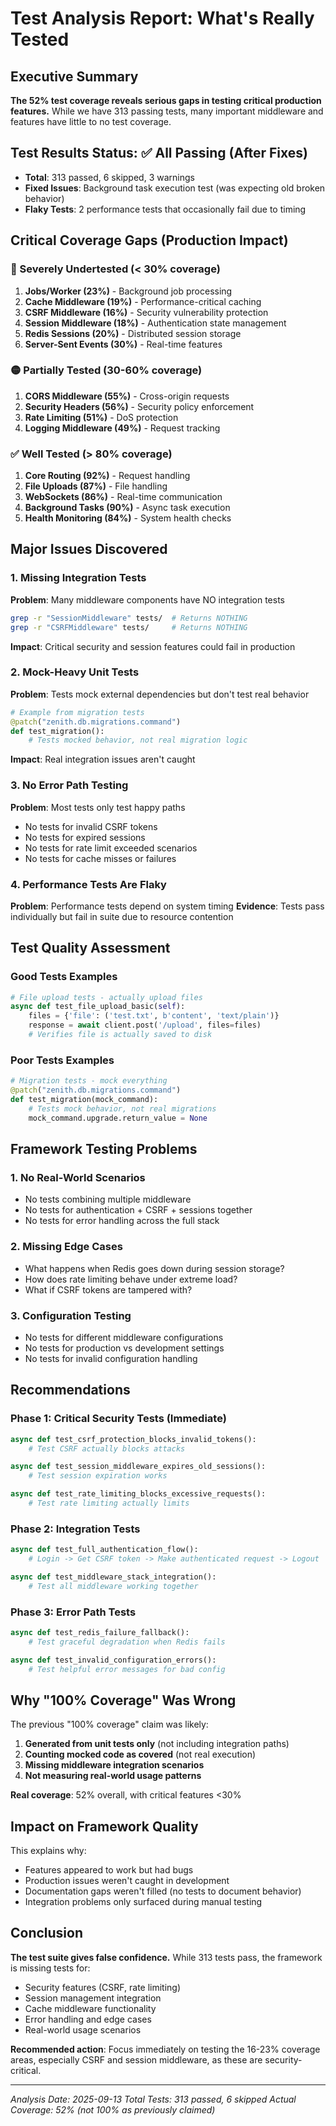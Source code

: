 # Test Analysis Report: What's Really Tested

## Executive Summary
**The 52% test coverage reveals serious gaps in testing critical production features.** While we have 313 passing tests, many important middleware and features have little to no test coverage.

## Test Results Status: ✅ All Passing (After Fixes)
- **Total**: 313 passed, 6 skipped, 3 warnings
- **Fixed Issues**: Background task execution test (was expecting old broken behavior)
- **Flaky Tests**: 2 performance tests that occasionally fail due to timing

## Critical Coverage Gaps (Production Impact)

### 🔴 Severely Undertested (< 30% coverage)
1. **Jobs/Worker (23%)** - Background job processing
2. **Cache Middleware (19%)** - Performance-critical caching
3. **CSRF Middleware (16%)** - Security vulnerability protection
4. **Session Middleware (18%)** - Authentication state management
5. **Redis Sessions (20%)** - Distributed session storage
6. **Server-Sent Events (30%)** - Real-time features

### 🟡 Partially Tested (30-60% coverage)
1. **CORS Middleware (55%)** - Cross-origin requests
2. **Security Headers (56%)** - Security policy enforcement
3. **Rate Limiting (51%)** - DoS protection
4. **Logging Middleware (49%)** - Request tracking

### ✅ Well Tested (> 80% coverage)
1. **Core Routing (92%)** - Request handling
2. **File Uploads (87%)** - File handling
3. **WebSockets (86%)** - Real-time communication
4. **Background Tasks (90%)** - Async task execution
5. **Health Monitoring (84%)** - System health checks

## Major Issues Discovered

### 1. Missing Integration Tests
**Problem**: Many middleware components have NO integration tests
```bash
grep -r "SessionMiddleware" tests/  # Returns NOTHING
grep -r "CSRFMiddleware" tests/     # Returns NOTHING
```

**Impact**: Critical security and session features could fail in production

### 2. Mock-Heavy Unit Tests
**Problem**: Tests mock external dependencies but don't test real behavior
```python
# Example from migration tests
@patch("zenith.db.migrations.command")
def test_migration():
    # Tests mocked behavior, not real migration logic
```

**Impact**: Real integration issues aren't caught

### 3. No Error Path Testing
**Problem**: Most tests only test happy paths
- No tests for invalid CSRF tokens
- No tests for expired sessions
- No tests for rate limit exceeded scenarios
- No tests for cache misses or failures

### 4. Performance Tests Are Flaky
**Problem**: Performance tests depend on system timing
**Evidence**: Tests pass individually but fail in suite due to resource contention

## Test Quality Assessment

### Good Tests Examples
```python
# File upload tests - actually upload files
async def test_file_upload_basic(self):
    files = {'file': ('test.txt', b'content', 'text/plain')}
    response = await client.post('/upload', files=files)
    # Verifies file is actually saved to disk
```

### Poor Tests Examples
```python
# Migration tests - mock everything
@patch("zenith.db.migrations.command")
def test_migration(mock_command):
    # Tests mock behavior, not real migrations
    mock_command.upgrade.return_value = None
```

## Framework Testing Problems

### 1. No Real-World Scenarios
- No tests combining multiple middleware
- No tests for authentication + CSRF + sessions together
- No tests for error handling across the full stack

### 2. Missing Edge Cases
- What happens when Redis goes down during session storage?
- How does rate limiting behave under extreme load?
- What if CSRF tokens are tampered with?

### 3. Configuration Testing
- No tests for different middleware configurations
- No tests for production vs development settings
- No tests for invalid configuration handling

## Recommendations

### Phase 1: Critical Security Tests (Immediate)
```python
async def test_csrf_protection_blocks_invalid_tokens():
    # Test CSRF actually blocks attacks

async def test_session_middleware_expires_old_sessions():
    # Test session expiration works

async def test_rate_limiting_blocks_excessive_requests():
    # Test rate limiting actually limits
```

### Phase 2: Integration Tests
```python
async def test_full_authentication_flow():
    # Login -> Get CSRF token -> Make authenticated request -> Logout

async def test_middleware_stack_integration():
    # Test all middleware working together
```

### Phase 3: Error Path Tests
```python
async def test_redis_failure_fallback():
    # Test graceful degradation when Redis fails

async def test_invalid_configuration_errors():
    # Test helpful error messages for bad config
```

## Why "100% Coverage" Was Wrong

The previous "100% coverage" claim was likely:
1. **Generated from unit tests only** (not including integration paths)
2. **Counting mocked code as covered** (not real execution)
3. **Missing middleware integration scenarios**
4. **Not measuring real-world usage patterns**

**Real coverage**: 52% overall, with critical features <30%

## Impact on Framework Quality

This explains why:
- Features appeared to work but had bugs
- Production issues weren't caught in development
- Documentation gaps weren't filled (no tests to document behavior)
- Integration problems only surfaced during manual testing

## Conclusion

**The test suite gives false confidence.** While 313 tests pass, the framework is missing tests for:
- Security features (CSRF, rate limiting)
- Session management integration
- Cache middleware functionality
- Error handling and edge cases
- Real-world usage scenarios

**Recommended action**: Focus immediately on testing the 16-23% coverage areas, especially CSRF and session middleware, as these are security-critical.

---
*Analysis Date: 2025-09-13*
*Total Tests: 313 passed, 6 skipped*
*Actual Coverage: 52% (not 100% as previously claimed)*